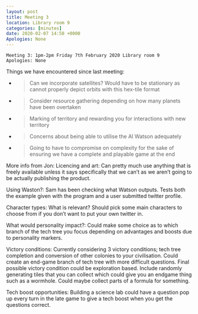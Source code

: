 ```yaml
---
layout: post
title: Meeting 3
location: Library room 9
categories: [minutes]
date: 2020-02-07 14:50 +0000
Apologies: None
---
```

```
Meeting 3: 1pm-2pm Friday 7th February 2020 Library room 9
Apologies: None
```

<span class="underline">Things we have encountered since last
meeting:</span>

  - > Can we incorporate satellites? Would have to be stationary as
    > cannot properly depict orbits with this hex-tile format

  - > Consider resource gathering depending on how many planets have
    > been overtaken

  - > Marking of territory and rewarding you for interactions with new
    > territory

  - > Concerns about being able to utilise the AI Watson adequately

  - > Going to have to compromise on complexity for the sake of ensuring
    > we have a complete and playable game at the end

<span class="underline">More info from Jon:</span> Licencing and art:
Can pretty much use anything that is freely available unless it says
specifically that we can’t as we aren’t going to be actually publishing
the product.

<span class="underline">Using Waston?:</span> Sam has been checking what
Watson outputs. Tests both the example given with the program and a user
submitted twitter profile.

Character types: What is relevant? Should pick some main characters to
choose from if you don’t want to put your own twitter in.

<span class="underline">What would personality impact?:</span> Could
make some choice as to which branch of the tech tree you focus depending
on advantages and boosts due to personality markers.

<span class="underline">Victory conditions:</span> Currently considering
3 victory conditions; tech tree completion and conversion of other
colonies to your civilisation. Could create an end-game branch of tech
tree with more difficult questions. Final possible victory condition
could be exploration based. Include randomly generating tiles that you
can collect which could give you an endgame thing such as a wormhole.
Could maybe collect parts of a formula for something.

<span class="underline">Tech boost opportunities:</span> Building a
science lab could have a question pop up every turn in the late game to
give a tech boost when you get the questions correct.
